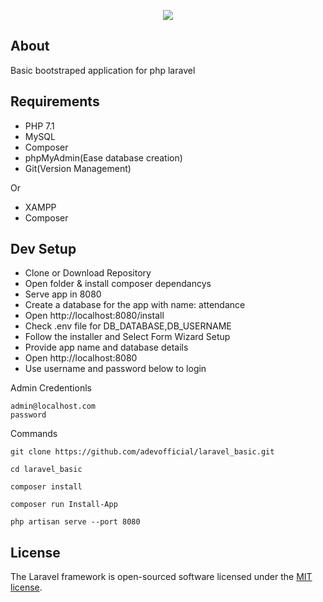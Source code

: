 <p align="center"><img src="https://laravel.com/assets/img/components/logo-laravel.svg"></p>

## About

Basic bootstraped application for php laravel

## Requirements

- PHP 7.1
- MySQL
- Composer
- phpMyAdmin(Ease database creation)
- Git(Version Management)

Or

- XAMPP
- Composer

## Dev Setup

- Clone or Download Repository
- Open folder & install composer dependancys
- Serve app in 8080
- Create a database for the app with name: attendance
- Open http://localhost:8080/install
- Check .env file for DB_DATABASE,DB_USERNAME
- Follow the installer and Select Form Wizard Setup
- Provide app name and database details
- Open http://localhost:8080
- Use username and password below to login

Admin Credentionls

```
admin@localhost.com
password
```

Commands

```
git clone https://github.com/adevofficial/laravel_basic.git

cd laravel_basic

composer install

composer run Install-App

php artisan serve --port 8080

```

## License

The Laravel framework is open-sourced software licensed under the [MIT license](http://opensource.org/licenses/MIT).
